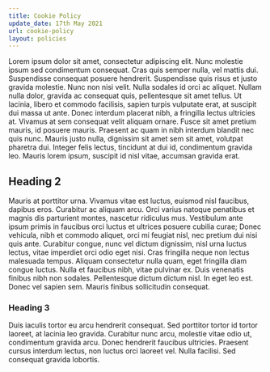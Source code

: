 ```yaml
---
title: Cookie Policy
update_date: 17th May 2021
url: cookie-policy
layout: policies  
---
```


Lorem ipsum dolor sit amet, consectetur adipiscing elit. Nunc molestie ipsum sed condimentum consequat. Cras quis semper nulla, vel mattis dui. Suspendisse consequat posuere hendrerit. Suspendisse quis risus et justo gravida molestie. Nunc non nisi velit. Nulla sodales id orci ac aliquet. Nullam nulla dolor, gravida ac consequat quis, pellentesque sit amet tellus. Ut lacinia, libero et commodo facilisis, sapien turpis vulputate erat, at suscipit dui massa ut ante. Donec interdum placerat nibh, a fringilla lectus ultricies at. Vivamus at sem consequat velit aliquam ornare. Fusce sit amet pretium mauris, id posuere mauris. Praesent ac quam in nibh interdum blandit nec quis nunc. Mauris justo nulla, dignissim sit amet sem sit amet, volutpat pharetra dui. Integer felis lectus, tincidunt at dui id, condimentum gravida leo. Mauris lorem ipsum, suscipit id nisl vitae, accumsan gravida erat.

## Heading 2

Mauris at porttitor urna. Vivamus vitae est luctus, euismod nisl faucibus, dapibus eros. Curabitur ac aliquam arcu. Orci varius natoque penatibus et magnis dis parturient montes, nascetur ridiculus mus. Vestibulum ante ipsum primis in faucibus orci luctus et ultrices posuere cubilia curae; Donec vehicula, nibh et commodo aliquet, orci mi feugiat nisl, nec pretium dui nisi quis ante. Curabitur congue, nunc vel dictum dignissim, nisl urna luctus lectus, vitae imperdiet orci odio eget nisi. Cras fringilla neque non lectus malesuada tempus. Aliquam consectetur nulla quam, eget fringilla diam congue luctus. Nulla et faucibus nibh, vitae pulvinar ex. Duis venenatis finibus nibh non sodales. Pellentesque dictum dictum nisl. In eget leo est. Donec vel sapien sem. Mauris finibus sollicitudin consequat.

### Heading 3

Duis iaculis tortor eu arcu hendrerit consequat. Sed porttitor tortor id tortor laoreet, at lacinia leo gravida. Curabitur nunc arcu, molestie vitae odio ut, condimentum gravida arcu. Donec hendrerit faucibus ultricies. Praesent cursus interdum lectus, non luctus orci laoreet vel. Nulla facilisi. Sed consequat gravida lobortis.
